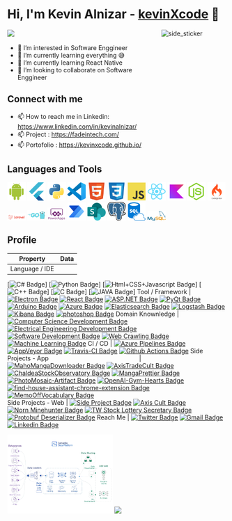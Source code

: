 # Hi, I'm Kevin Alnizar - [kevinXcode](https://kevinxcode.github.io/) 👋
![](https://komarev.com/ghpvc/?username=kevinxcode&color=blue&style=for-the-badge)
<img align="right" width=150px height=150px alt="side_sticker" src="https://media.giphy.com/media/TEnXkcsHrP4YedChhA/giphy.gif" />
- 👀 I’m interested in Software Enggineer 
- 🌱 I’m currently learning everything 😅
- 🌱 I’m currently learning React Native
- 💞️ I’m looking to collaborate on Software Enggineer

## Connect with me
- 📫 How to reach me in Linkedin: https://www.linkedin.com/in/kevinalnizar/ 
- 📫 Project : https://fadeintech.com/
- 📫 Portofolio : https://kevinxcode.github.io/

## Languages and Tools
<p>
<img src="https://raw.githubusercontent.com/devicons/devicon/master/icons/android/android-plain.svg" alt="Android Logo" width="42px">

<img src="https://raw.githubusercontent.com/devicons/devicon/master/icons/flutter/flutter-original.svg" alt="Flutter" width="42px">

<img src="https://raw.githubusercontent.com/devicons/devicon/master/icons/python/python-original.svg" alt="python" width="42px">

<img src="https://raw.githubusercontent.com/devicons/devicon/master/icons/vscode/vscode-original.svg" alt="VS CODE" width="42px">

<img src="https://raw.githubusercontent.com/devicons/devicon/master/icons/html5/html5-original.svg" alt="HTML" width="42px">

<img src="https://raw.githubusercontent.com/devicons/devicon/master/icons/css3/css3-original.svg" alt="CSS" width="42px">

<img src="https://raw.githubusercontent.com/devicons/devicon/master/icons/javascript/javascript-original.svg" alt="java script Logo" width="42px">

<img src="https://raw.githubusercontent.com/devicons/devicon/master/icons/react/react-original.svg" alt="React Native" width="42px">

<img src="https://raw.githubusercontent.com/devicons/devicon/master/icons/kotlin/kotlin-original.svg" alt="Node js Logo" width="42px">

<img src="https://raw.githubusercontent.com/devicons/devicon/master/icons/nodejs/nodejs-original.svg" alt="Node JS" width="42px">

<img src="images/Codeigniter.png" alt="Codeigniter" width="42px">

<img src="images/laravel.png" alt="laravel" width="42px">

<img src="images/go.png" alt="GO" width="42px">

<img src="images/powerApps.png" alt="Power Apps" width="42px">

<img src="images/automate.png" alt="Power Automate" width="42px">

<img src="images/sharepoint.png" alt="Share Point" width="42px">

<img src="images/postgreSQL.png" alt="Postgre SQL" width="42px">

<img src="images/Azure-SQL-Database.png" alt="Azure-SQL-Database" width="42px">

<img src="images/MySQL.png" alt="MySQL" width="42px">

</p>


## Profile
Property                 | Data  
-------------------------|------
Language / IDE           | 
[![C# Badge](https://img.shields.io/badge/-Visual%20Studio-239120?style=flat&logo=C-Sharp&logoColor=white)] 
[![Python Badge](https://img.shields.io/badge/-PyCharm-3776AB?style=flat&logo=Python&logoColor=white)] 
[![Html+CSS+Javascript Badge](https://img.shields.io/badge/-Visual%20Studio%20Code-F7DF1E?style=flat&logo=Javascript&logoColor=white)]
[![C++ Badge](https://img.shields.io/badge/-Visual%20Studio-00599C?style=flat&logo=C%2B%2B&logoColor=white)] 
[![C Badge](https://img.shields.io/badge/-Visual%20Studio-A8B9CC?style=flat&logo=C&logoColor=white)] 
[![JAVA Badge](https://img.shields.io/badge/-Eclipse-007396?style=flat&logo=JAVA&logoColor=white)]
Tool / Framework         | 
[![Electron Badge](https://img.shields.io/badge/-Electron-47848F?style=flat&logo=Electron&logoColor=white)](https://github.com/zmcx16/MangaPrettier) [![React Badge](https://img.shields.io/badge/-React-61DAFB?style=flat&logo=Electron&logoColor=white)](https://github.com/zmcx16/AxisCult) [![ASP.NET Badge](https://img.shields.io/badge/-ASP.NET-5C2D91?style=flat&logo=.net&logoColor=white)](https://github.com/search?q=user%3Azmcx16&type=Repositories) [![PyQt Badge](https://img.shields.io/badge/-PyQt-41CD52?style=flat&logo=Qt&logoColor=white)](https://github.com/zmcx16/AxisTradeCult) [![Arduino Badge](https://img.shields.io/badge/-Arduino-00979D?style=flat&logo=Arduino&logoColor=white)](https://github.com/search?q=user%3Azmcx16&type=Repositories) [![Azure Badge](https://img.shields.io/badge/-Microsoft%20Azure-0089D6?style=flat&logo=Microsoft-Azure&logoColor=white)](https://github.com/search?q=user%3Azmcx16&type=Repositories) [![Elasticsearch Badge](https://img.shields.io/badge/-Elasticsearch-005571?style=flat&logo=Elasticsearch&logoColor=white)](https://github.com/search?q=user%3Azmcx16&type=Repositories) [![Logstash Badge](https://img.shields.io/badge/-Logstash-F2BD1A?style=flat&logo=Logstash&logoColor=white)](https://github.com/search?q=user%3Azmcx16&type=Repositories) [![Kibana Badge](https://img.shields.io/badge/-Kibana-E8478B?style=flat&logo=Kibana&logoColor=white)](https://github.com/search?q=user%3Azmcx16&type=Repositories) [![photoshop Badge](https://img.shields.io/badge/-Photoshop-26C9FF?style=flat&logo=Adobe-Photoshop&logoColor=white)](https://github.com/search?q=user%3Azmcx16&type=Repositories)
Domain Knownledge        | [![Computer Science Development Badge](https://img.shields.io/badge/-Computer%20Science-FAB040?style=flat&logoColor=white)](https://github.com/search?q=user%3Azmcx16&type=Repositories) [![Electrical Engineering Development Badge](https://img.shields.io/badge/-Electrical%20Engineering-4C8CBF?style=flat&logoColor=white)](https://github.com/search?q=user%3Azmcx16&type=Repositories) [![Software Development Badge](https://img.shields.io/badge/-Software%20Development-FF6600?style=flat&logoColor=white)](https://github.com/search?q=user%3Azmcx16&type=Repositories) [![Web Crawling Badge](https://img.shields.io/badge/-Web%20Crawling-036CB5?style=flat&logoColor=white)](https://project.zmcx16.moe/?page=mahomangadownloader) [![Machine Learning Badge](https://img.shields.io/badge/-Machine%20Learning-01D277?style=flat&logoColor=white)](https://github.com/zmcx16/AxisTradeCult)
CI / CD                  | [![Azure Pipelines Badge](https://img.shields.io/badge/-Azure%20Pipelines-2560E0?style=flat&logo=Azure-Pipelines&logoColor=white)](https://github.com/search?q=user%3Azmcx16&type=Repositories) [![AppVeyor Badge](https://img.shields.io/badge/-AppVeyor-00B3E0?style=flat&logo=AppVeyor&logoColor=white)](https://github.com/zmcx16/MemoOffVocabulary) [![Travis-CI Badge](https://img.shields.io/badge/-Travis%20CI-3EAAAF?style=flat&logo=Travis-CI&logoColor=white)](https://github.com/zmcx16/MangaPrettier) [![Github Actions Badge](https://img.shields.io/badge/-Github%20Actions-2088FF?style=flat&logo=Github-Actions&logoColor=white)](https://github.com/zmcx16/zmcx16)
Side Projects - App <img width=200/> | [![MahoMangaDownloader Badge](https://img.shields.io/badge/-MahoMangaDownloader-lightskyblue?style=flat&logoColor=white)](https://project.zmcx16.moe/?page=mahomangadownloader) [![AxisTradeCult Badge](https://img.shields.io/badge/-AxisTradeCult-darkorange?style=flat&logoColor=white)](https://github.com/zmcx16/AxisTradeCult) [![ChaldeaStockObservatory Badge](https://img.shields.io/badge/-ChaldeaStockObservatory-lightsteelblue?style=flat&logoColor=white)](https://github.com/zmcx16/ChaldeaStockObservatory) [![MangaPrettier Badge](https://img.shields.io/badge/-MangaPrettier-orange?style=flat&logoColor=white)](https://github.com/zmcx16/MangaPrettier) [![PhotoMosaic-Artifact Badge](https://img.shields.io/badge/-PhotoMosaic%20Artifact-deepskyblue?style=flat&logoColor=white)](https://github.com/zmcx16/PhotoMosaic-Artifact) [![OpenAI-Gym-Hearts Badge](https://img.shields.io/badge/-OpenAI%20Gym%20Hearts-darkslateblue?style=flat&logoColor=white)](https://github.com/zmcx16/OpenAI-Gym-Hearts) [![find-house-assistant-chrome-extension Badge](https://img.shields.io/badge/-find%20house%20assistant%20chrome%20extension-yellowgreen?style=flat&logoColor=white)](https://github.com/zmcx16/find-house-assistant-chrome-extension) [![MemoOffVocabulary Badge](https://img.shields.io/badge/-MemoOffVocabulary-magenta?style=flat&logoColor=white)](https://github.com/zmcx16/MemoOffVocabulary)   
Side Projects - Web      | [![Side Project Badge](https://img.shields.io/badge/-project.zmcx16.moe-00fa9a?style=flat&logoColor=white)](https://project.zmcx16.moe/) [![Axis Cult Badge](https://img.shields.io/badge/-Axis%20Cult-00eeff?style=flat&logoColor=white)](https://axiscult.zmcx16.moe/) [![Norn Minehunter Badge](https://img.shields.io/badge/-Norn%20Minehunter-gold?style=flat&logoColor=white)](https://norn-minehunter.zmcx16.moe/) [![TW Stock Lottery Secretary Badge](https://img.shields.io/badge/-TW%20Stock%20Lottery%20Secretary-3b5998?style=flat&logoColor=white)](https://www.facebook.com/%E8%82%A1%E7%A5%A8%E6%8A%BD%E7%B1%A4%E5%B0%8F%E7%A7%98%E6%9B%B8-115560563215006/) [![Protobuf Deserializer Badge](https://img.shields.io/badge/-Protobuf%20Deserializer-red?style=flat&logoColor=white)](https://protobuf-deserializer.zmcx16.moe/)
Reach Me                 | [![Twitter Badge](https://img.shields.io/badge/-zmcx16-00acee?style=flat&logo=twitter&logoColor=white)](https://twitter.com/zmcx16/) [![Gmail Badge](https://img.shields.io/badge/-zmcx16-e54448?style=flat&logo=Gmail&logoColor=white)](mailto:zmcx16@gmail.com) [![Linkedin Badge](https://img.shields.io/badge/-zmcx16-blue?style=flat&logo=Linkedin&logoColor=white)](https://www.linkedin.com/in/shunningyou/)


<break>


<p>
<img src="images/1672280337624.gif" width="48%">
<img src="https://media0.giphy.com/media/qgQUggAC3Pfv687qPC/giphy.gif?cid=ecf05e470wiivnekxhe647ezupmu99zoyuqkf65pj6dx2oxz&rid=giphy.gif&ct=g" width="48%">

</p>

<!---
kevinxcode/kevinxcode is a ✨ special ✨ repository because its `README.md` (this file) appears on your GitHub profile.
You can click the Preview link to take a look at your changes.
--->
